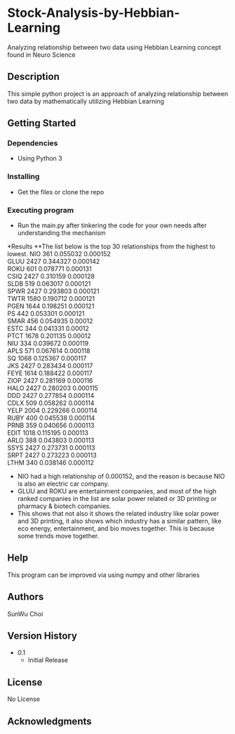 # Stock-Analysis-by-Hebbian-Learning

Analyzing relationship between two data using Hebbian Learning concept found in Neuro Science

## Description

This simple python project is an approach of analyzing relationship between two data by mathematically utilizing Hebbian Learning

## Getting Started

### Dependencies

* Using Python 3

### Installing

* Get the files or clone the repo

### Executing program

* Run the main.py after tinkering the code for your own needs after understanding the mechanism

*Results
**The list below is the top 30 relationships from the highest to lowest.
NIO	361	0.055032	0.000152  
GLUU	2427	0.344327	0.000142  
ROKU	601	0.078771	0.000131  
CSIQ	2427	0.310159	0.000128  
SLDB	519	0.063017	0.000121  
SPWR	2427	0.293803	0.000121  
TWTR	1580	0.190712	0.000121  
PGEN	1644	0.198251	0.000121  
PS	442	0.053301	0.000121  
SMAR	456	0.054935	0.00012  
ESTC	344	0.041331	0.00012  
PTCT	1678	0.201135	0.00012  
NIU	334	0.039672	0.000119  
APLS	571	0.067614	0.000118  
SQ	1068	0.125367	0.000117  
JKS	2427	0.283434	0.000117  
FEYE	1614	0.188422	0.000117  
ZIOP	2427	0.281169	0.000116  
HALO	2427	0.280203	0.000115  
DDD	2427	0.277854	0.000114  
CDLX	509	0.058262	0.000114  
YELP	2004	0.229266	0.000114  
RUBY	400	0.045538	0.000114  
PRNB	359	0.040656	0.000113  
EDIT	1018	0.115195	0.000113  
ARLO	388	0.043803	0.000113  
SSYS	2427	0.273731	0.000113  
SRPT	2427	0.273223	0.000113  
LTHM	340	0.038146	0.000112  
  
* NIO had a high relationship of 0.000152, and the reason is because NIO is also an electric car company. 
* GLUU and ROKU are entertainment companies, and most of the high ranked companies in the list are solar power related or 3D printing or pharmacy & biotech companies.
* This shows that not also it shows the related industry like solar power and 3D printing, it also shows which industry has a similar pattern, like eco energy, entertainment, and bio moves together. This is because some trends move together.

## Help

This program can be improved via using numpy and other libraries

## Authors

SunWu Choi

## Version History

* 0.1
    * Initial Release

## License

No License

## Acknowledgments

